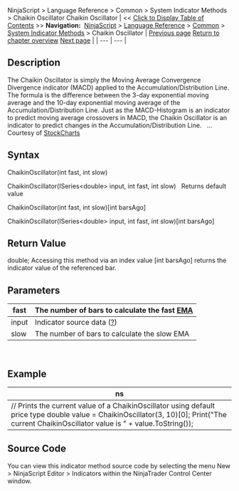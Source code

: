 ﻿
NinjaScript \> Language Reference \> Common \> System Indicator Methods \> Chaikin Oscillator
Chaikin Oscillator
| \<\< [Click to Display Table of Contents](chaikin_oscillator.md) \>\> **Navigation:**     [NinjaScript](ninjascript.md) \> [Language Reference](language_reference_wip.md) \> [Common](common.md) \> [System Indicator Methods](indicators.md) \> Chaikin Oscillator | [Previous page](chaikin_money_flow.md) [Return to chapter overview](indicators.md) [Next page](chaikin_volatility.md) |
| --- | --- |
## Description
The Chaikin Oscillator is simply the Moving Average Convergence Divergence indicator (MACD) applied to the Accumulation/Distribution Line. The formula is the difference between the 3\-day exponential moving average and the 10\-day exponential moving average of the Accumulation/Distribution Line. Just as the MACD\-Histogram is an indicator to predict moving average crossovers in MACD, the Chaikin Oscillator is an indicator to predict changes in the Accumulation/Distribution Line.
 
... Courtesy of [StockCharts](http://stockcharts.com/education/IndicatorAnalysis/indic_ChaikinOscillator.md)

## Syntax
ChaikinOscillator(int fast, int slow)  

ChaikinOscillator(ISeries\<double\> input, int fast, int slow)
 
Returns default value  

ChaikinOscillator(int fast, int slow)\[int barsAgo]  

ChaikinOscillator(ISeries\<double\> input, int fast, int slow)\[int barsAgo]

## Return Value
double; Accessing this method via an index value \[int barsAgo] returns the indicator value of the referenced bar.

## Parameters
| fast | The number of bars to calculate the fast [EMA](moving_average_-_exponential_e.md) |
| --- | --- |
| input | Indicator source data ([?](valid_input_data_for_indicator.md)) |
| slow | The number of bars to calculate the slow EMA |
 
## 
## Example
| ns |
| --- |
| // Prints the current value of a ChaikinOscillator using default price type double value \= ChaikinOscillator(3, 10)\[0]; Print("The current ChaikinOscillator value is " \+ value.ToString()); |

## Source Code
You can view this indicator method source code by selecting the menu New \> NinjaScript Editor \> Indicators within the NinjaTrader Control Center window.

